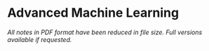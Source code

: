 # Advanced Machine Learning

_All notes in PDF format have been reduced in file size. Full versions available if requested._
